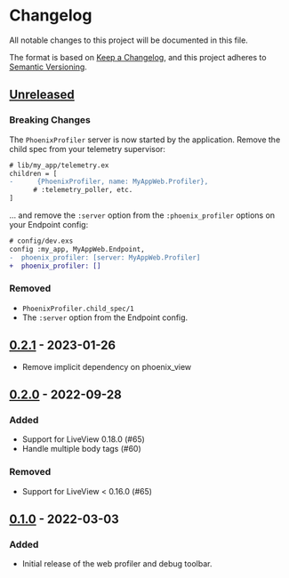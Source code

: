# Changelog
All notable changes to this project will be documented in this file.

The format is based on [Keep a Changelog](https://keepachangelog.com/en/1.0.0/),
and this project adheres to [Semantic Versioning](https://semver.org/spec/v2.0.0.html).

## [Unreleased]

### Breaking Changes

The `PhoenixProfiler` server is now started by the application. Remove the child spec from your telemetry supervisor:

```diff
# lib/my_app/telemetry.ex
children = [
-      {PhoenixProfiler, name: MyAppWeb.Profiler},
      # :telemetry_poller, etc.
]
```

... and remove the `:server` option from the `:phoenix_profiler` options on your Endpoint config:

```diff
# config/dev.exs
config :my_app, MyAppWeb.Endpoint,
-  phoenix_profiler: [server: MyAppWeb.Profiler]
+  phoenix_profiler: []
```

### Removed

- `PhoenixProfiler.child_spec/1`
- The `:server` option from the Endpoint config.

## [0.2.1] - 2023-01-26

- Remove implicit dependency on phoenix_view

## [0.2.0] - 2022-09-28

### Added

- Support for LiveView 0.18.0  (#65)
- Handle multiple body tags (#60)

### Removed

- Support for LiveView < 0.16.0 (#65)

## [0.1.0] - 2022-03-03
### Added

- Initial release of the web profiler and debug toolbar.


[Unreleased]: https://github.com/mcrumm/phoenix_profiler/compare/v0.2.1...HEAD
[0.2.1]: https://github.com/mcrumm/phoenix_profiler/compare/v0.2.0...v0.2.1
[0.2.0]: https://github.com/mcrumm/phoenix_profiler/compare/v0.1.0...v0.2.0
[0.1.0]: https://github.com/mcrumm/phoenix_profiler/releases/tag/v0.1.0
